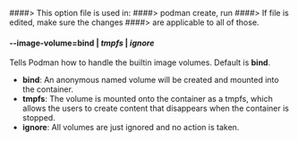 ####> This option file is used in:
####>   podman create, run
####> If file is edited, make sure the changes
####> are applicable to all of those.
#### **--image-volume**=**bind** | *tmpfs* | *ignore*

Tells Podman how to handle the builtin image volumes. Default is **bind**.

- **bind**: An anonymous named volume will be created and mounted into the container.
- **tmpfs**: The volume is mounted onto the container as a tmpfs, which allows the users to create
content that disappears when the container is stopped.
- **ignore**: All volumes are just ignored and no action is taken.
